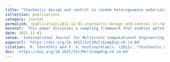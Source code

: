 ```yaml
---
title: "Stochastic design and control in random heterogeneous materials"
collection: publications
category: journal
permalink: /publication/2011-12-01-stochastic-design-and-control-in-random-heterogeneous-materials
excerpt: 'This paper discusses a sampling framework that enables optimization of complex systems characterized by high-dimensional uncertainties and design variables. We are especially concerned with problems relating to random heterogeneous materials where uncertainties arise from the stochastic variability of their properties. In particular, we reformulate topology optimization problems to account for the design of truly random composites. In addition, we address the optimal prescription of input loads/excitations in order to achieve a target response by the random material system. The methodological advances proposed in this paper consist of an adaptive sequential Monte Carlo scheme that economizes the number of runs of the forward solver and allows the analyst to identify several local maxima that provide important information with regard to the robustness of the design. We further propose a principled manner of introducing information from approximate models that can ultimately lead to further reductions in computational cost.'
date: 2011-12-01
venue: 'International Journal for Multiscale Computational Engineering'
paperurl: 'https://doi.org/10.1615/IntJMultCompEng.v9.i4.60'
citation: 'R. Sternfels and P.-S. Koutsourelakis. (2011). "Stochastic design and control in random heterogeneous materials." <i>International Journal for Multiscale Computational Engineering</i>, 9(4), 425–443.'
doi: 'https://doi.org/10.1615/IntJMultCompEng.v9.i4.60'
---
```

